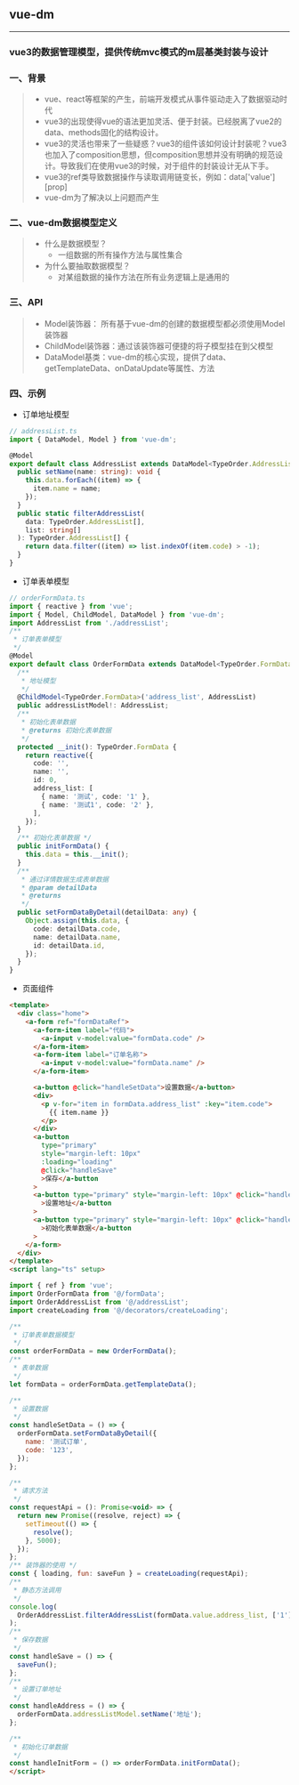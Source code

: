 ## vue-dm
---
### vue3的数据管理模型，提供传统mvc模式的m层基类封装与设计


### 一、背景
> + vue、react等框架的产生，前端开发模式从事件驱动走入了数据驱动时代
> + vue3的出现使得vue的语法更加灵活、便于封装。已经脱离了vue2的 data、methods固化的结构设计。
> + vue3的灵活也带来了一些疑惑？vue3的组件该如何设计封装呢？vue3也加入了composition思想，但composition思想并没有明确的规范设计。导致我们在使用vue3的时候，对于组件的封装设计无从下手。
> + vue3的ref类导致数据操作与读取调用链变长，例如：data['value'][prop]
> + vue-dm为了解决以上问题而产生


### 二、vue-dm数据模型定义

> +  什么是数据模型？
>    + 一组数据的所有操作方法与属性集合
> + 为什么要抽取数据模型？
>    + 对某组数据的操作方法在所有业务逻辑上是通用的

### 三、API

> + Model装饰器： 所有基于vue-dm的创建的数据模型都必须使用Model装饰器
> + ChildModel装饰器：通过该装饰器可便捷的将子模型挂在到父模型
> + DataModel基类：vue-dm的核心实现，提供了data、getTemplateData、onDataUpdate等属性、方法

### 四、示例

+ 订单地址模型
```typescript
// addressList.ts
import { DataModel, Model } from 'vue-dm';

@Model
export default class AddressList extends DataModel<TypeOrder.AddressList[]> {
  public setName(name: string): void {
    this.data.forEach((item) => {
      item.name = name;
    });
  }
  public static filterAddressList(
    data: TypeOrder.AddressList[],
    list: string[]
  ): TypeOrder.AddressList[] {
    return data.filter((item) => list.indexOf(item.code) > -1);
  }
}
```

+ 订单表单模型
```typescript
// orderFormData.ts
import { reactive } from 'vue';
import { Model, ChildModel, DataModel } from 'vue-dm';
import AddressList from './addressList';
/**
 * 订单表单模型
 */
@Model
export default class OrderFormData extends DataModel<TypeOrder.FormData> {
  /**
   * 地址模型
   */
  @ChildModel<TypeOrder.FormData>('address_list', AddressList)
  public addressListModel!: AddressList;
  /**
   * 初始化表单数据
   * @returns 初始化表单数据
   */
  protected __init(): TypeOrder.FormData {
    return reactive({
      code: '',
      name: '',
      id: 0,
      address_list: [
        { name: '测试', code: '1' },
        { name: '测试1', code: '2' },
      ],
    });
  }
  /** 初始化表单数据 */
  public initFormData() {
    this.data = this.__init();
  }
  /**
   * 通过详情数据生成表单数据
   * @param detailData
   * @returns
   */
  public setFormDataByDetail(detailData: any) {
    Object.assign(this.data, {
      code: detailData.code,
      name: detailData.name,
      id: detailData.id,
    });
  }
}

```


+ 页面组件
```html
<template>
  <div class="home">
    <a-form ref="formDataRef">
      <a-form-item label="代码">
        <a-input v-model:value="formData.code" />
      </a-form-item>
      <a-form-item label="订单名称">
        <a-input v-model:value="formData.name" />
      </a-form-item>

      <a-button @click="handleSetData">设置数据</a-button>
      <div>
        <p v-for="item in formData.address_list" :key="item.code">
          {{ item.name }}
        </p>
      </div>
      <a-button
        type="primary"
        style="margin-left: 10px"
        :loading="loading"
        @click="handleSave"
        >保存</a-button
      >
      <a-button type="primary" style="margin-left: 10px" @click="handleAddress"
        >设置地址</a-button
      >
      <a-button type="primary" style="margin-left: 10px" @click="handleInitForm"
        >初始化表单数据</a-button
      >
    </a-form>
  </div>
</template>
<script lang="ts" setup>

import { ref } from 'vue';
import OrderFormData from '@/formData';
import OrderAddressList from '@/addressList';
import createLoading from '@/decorators/createLoading';

/**
 * 订单表单数据模型
 */
const orderFormData = new OrderFormData();
/**
 * 表单数据
 */
let formData = orderFormData.getTemplateData();

/**
 * 设置数据
 */
const handleSetData = () => {
  orderFormData.setFormDataByDetail({
    name: '测试订单',
    code: '123',
  });
};

/**
 * 请求方法
 */
const requestApi = (): Promise<void> => {
  return new Promise((resolve, reject) => {
    setTimeout(() => {
      resolve();
    }, 5000);
  });
};
/** 装饰器的使用 */
const { loading, fun: saveFun } = createLoading(requestApi);
/**
 * 静态方法调用
 */
console.log(
  OrderAddressList.filterAddressList(formData.value.address_list, ['1'])
);
/**
 * 保存数据
 */
const handleSave = () => {
  saveFun();
};
/**
 * 设置订单地址
 */
const handleAddress = () => {
  orderFormData.addressListModel.setName('地址');
};

/**
 * 初始化订单数据
 */
const handleInitForm = () => orderFormData.initFormData();
</script>
```

